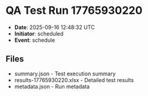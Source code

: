 # QA Test Run 17765930220

- **Date**: 2025-09-16 12:48:32 UTC
- **Initiator**: scheduled
- **Event**: schedule

## Files
- summary.json - Test execution summary
- results-17765930220.xlsx - Detailed test results
- metadata.json - Run metadata
